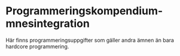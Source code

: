 # Programmeringskompendium-mnesintegration
Här finns programmeringsuppgifter som gäller andra ämnen än bara hardcore programmering.
